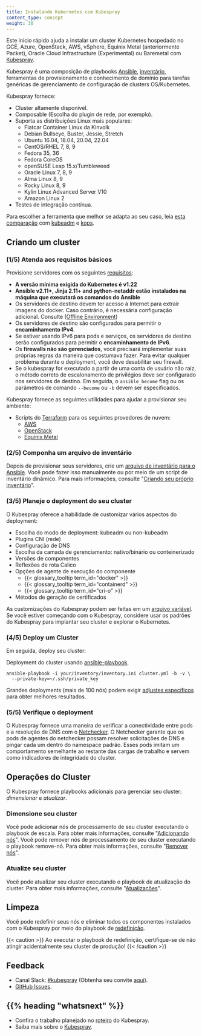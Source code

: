 ```yaml
---
title: Instalando Kubernetes com Kubespray
content_type: concept
weight: 30
---
```


<!-- overview -->

Este início rápido ajuda a instalar um cluster Kubernetes hospedado no GCE, Azure, OpenStack, AWS, vSphere, Equinix Metal (anteriormente Packet), Oracle Cloud Infrastructure (Experimental) ou Baremetal com [Kubespray](https://github.com/kubernetes-sigs/kubespray).

Kubespray é uma composição de playbooks [Ansible](https://docs.ansible.com/), [inventário](https://github.com/kubernetes-sigs/kubespray/blob/master/docs/ansible.md#inventory), ferramentas de provisionamento e conhecimento de domínio para tarefas genéricas de gerenciamento de configuração de clusters OS/Kubernetes. 

Kubespray fornece:
* Cluster altamente disponível.
* Composable (Escolha do plugin de rede, por exemplo).
* Suporta as distribuições Linux mais populares:
  - Flatcar Container Linux da Kinvolk
  - Debian Bullseye, Buster, Jessie, Stretch
  - Ubuntu 16.04, 18.04, 20.04, 22.04
  - CentOS/RHEL 7, 8, 9
  - Fedora 35, 36
  - Fedora CoreOS
  - openSUSE Leap 15.x/Tumbleweed
  - Oracle Linux 7, 8, 9
  - Alma Linux 8, 9
  - Rocky Linux 8, 9
  - Kylin Linux Advanced Server V10
  - Amazon Linux 2
* Testes de integração contínua.

Para escolher a ferramenta que melhor se adapta ao seu caso, leia [esta comparação](https://github.com/kubernetes-sigs/kubespray/blob/master/docs/comparisons.md) com
[kubeadm](/docs/reference/setup-tools/kubeadm/) e [kops](/docs/setup/production-environment/tools/kops/).

<!-- body -->

## Criando um cluster

### (1/5) Atenda aos requisitos básicos

Provisione servidores com os seguintes [requisitos](https://github.com/kubernetes-sigs/kubespray#requirements):

* **A versão mínima exigida do Kubernetes é v1.22**
* **Ansible v2.11+, Jinja 2.11+ and python-netaddr estão instalados na máquina que executará os comandos do Ansible**
* Os servidores de destino devem ter acesso à Internet para extrair imagens do docker. Caso contrário, é necessária configuração adicional. Consulte ([Offline Environment](https://github.com/kubernetes-sigs/kubespray/blob/master/docs/offline-environment.md))
* Os servidores de destino são configurados para permitir o **encaminhamento IPv4**.
* Se estiver usando IPv6 para pods e serviços, os servidores de destino serão configurados para permitir o **encaminhamento de IPv6**.
* Os **firewalls não são gerenciados**, você precisará implementar suas próprias regras da maneira que costumava fazer. Para evitar qualquer problema durante o deployment, você deve desabilitar seu firewall.
* Se o kubespray for executado a partir de uma conta de usuário não raiz, o método correto de escalonamento de privilégios deve ser configurado nos servidores de destino. Em seguida, o `ansible_become` flag ou os parâmetros de comando `--become` ou `-b` devem ser especificados.

Kubespray fornece as seguintes utilidades para ajudar a provisionar seu ambiente:

* Scripts do [Terraform](https://www.terraform.io/) para os seguintes provedores de nuvem:
  * [AWS](https://github.com/kubernetes-sigs/kubespray/tree/master/contrib/terraform/aws)
  * [OpenStack](https://github.com/kubernetes-sigs/kubespray/tree/master/contrib/terraform/openstack)
  * [Equinix Metal](https://github.com/kubernetes-sigs/kubespray/tree/master/contrib/terraform/metal)

### (2/5) Componha um arquivo de inventário

Depois de provisionar seus servidores, crie um [arquivo de inventário para o Ansible](https://docs.ansible.com/ansible/latest/network/getting_started/first_inventory.html). Você pode fazer isso manualmente ou por meio de um script de inventário dinâmico. Para mais informações, consulte "[Criando seu próprio inventário](https://github.com/kubernetes-sigs/kubespray/blob/master/docs/getting-started.md#building-your-own-inventory)".

### (3/5) Planeje o deployment do seu cluster

O Kubespray oferece a habilidade de customizar vários aspectos do deployment:

* Escolha do modo de deployment: kubeadm ou non-kubeadm
* Plugins CNI (rede)
* Configuração de DNS
* Escolha da camada de gerenciamento: nativo/binário ou conteinerizado
* Versões de componentes
* Reflexões de rota Calico
* Opções de agente de execução do componente
  * {{< glossary_tooltip term_id="docker" >}}
  * {{< glossary_tooltip term_id="containerd" >}}
  * {{< glossary_tooltip term_id="cri-o" >}}
* Métodos de geração de certificados

As customizações do Kubespray podem ser feitas em um [arquivo variável](https://docs.ansible.com/ansible/latest/user_guide/playbooks_variables.html). Se você estiver começando com o Kubespray, considere usar os padrões do Kubespray para implantar seu cluster e explorar o Kubernetes.

### (4/5) Deploy um Cluster

Em seguida, deploy seu cluster:

Deployment do cluster usando [ansible-playbook](https://github.com/kubernetes-sigs/kubespray/blob/master/docs/getting-started.md#starting-custom-deployment).

```shell
ansible-playbook -i your/inventory/inventory.ini cluster.yml -b -v \
  --private-key=~/.ssh/private_key
```

Grandes deployments (mais de 100 nós) podem exigir [adjustes específicos](https://github.com/kubernetes-sigs/kubespray/blob/master/docs/large-deployments.md) para obter melhores resultados.

### (5/5) Verifique o deployment

O Kubespray fornece uma maneira de verificar a conectividade entre pods e a resolução de DNS com o [Netchecker](https://github.com/kubernetes-sigs/kubespray/blob/master/docs/netcheck.md). O Netchecker garante que os pods de agentes do netchecker possam resolver solicitações de DNS e pingar cada um dentro do namespace padrão. Esses pods imitam um comportamento semelhante ao restante das cargas de trabalho e servem como indicadores de integridade do cluster.

## Operações do Cluster

O Kubespray fornece playbooks adicionais para gerenciar seu cluster: _dimensionar_ e _atualizar_.

### Dimensione seu cluster

Você pode adicionar nós de processamento de seu cluster executando o playbook de escala. Para obter mais informações, consulte "[Adicionando nós](https://github.com/kubernetes-sigs/kubespray/blob/master/docs/getting-started.md#adding-nodes)".
Você pode remover nós de processamento de seu cluster executando o playbook remove-nó. Para obter mais informações, consulte "[Remover nós](https://github.com/kubernetes-sigs/kubespray/blob/master/docs/getting-started.md#remove-nodes)".

### Atualize seu cluster

Você pode atualizar seu cluster executando o playbook de atualização do cluster. Para obter mais informações, consulte "[Atualizações](https://github.com/kubernetes-sigs/kubespray/blob/master/docs/upgrades.md)".

## Limpeza

Você pode redefinir seus nós e eliminar todos os componentes instalados com o Kubespray por meio do playbook de [redefinição](https://github.com/kubernetes-sigs/kubespray/blob/master/reset.yml).

{{< caution >}}
Ao executar o playbook de redefinição, certifique-se de não atingir acidentalmente seu cluster de produção!
{{< /caution >}}

## Feedback

* Canal Slack: [#kubespray](https://kubernetes.slack.com/messages/kubespray/) (Obtenha seu convite [aqui](https://slack.k8s.io/)).
* [GitHub Issues](https://github.com/kubernetes-sigs/kubespray/issues).

## {{% heading "whatsnext" %}}

* Confira o trabalho planejado no [roteiro](https://github.com/kubernetes-sigs/kubespray/blob/master/docs/roadmap.md) do Kubespray.
* Saiba mais sobre o [Kubespray](https://github.com/kubernetes-sigs/kubespray).
